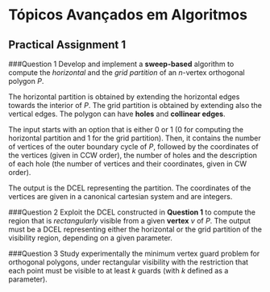 # Tópicos Avançados em Algoritmos
## Practical Assignment 1

###Question 1
Develop and implement a **sweep-based** algorithm to compute the *horizontal* and the *grid partition* of an *n*-vertex orthogonal polygon *P*.

The horizontal partition is obtained by extending the horizontal edges towards the interior of *P*. The grid partition is obtained by extending also the vertical edges. The polygon can have **holes** and **collinear edges**.

The input starts with an option that is either 0 or 1 (0 for computing the horizontal partition and 1 for the grid partition). Then, it contains the number of vertices of the outer boundary cycle of *P*, followed by the coordinates of the vertices (given in CCW order), the number of holes and the description of each hole (the number of vertices and their coordinates, given in CW order).

The output is the DCEL representing the partition. The coordinates of the vertices are given in a canonical cartesian system and are integers.

###Question 2
Exploit the DCEL constructed in **Question 1** to compute the region that is *rectangularly* visible from a given **vertex** *v* of *P*. The output must be a DCEL representing either the horizontal or the grid partition of the visibility region, depending on a given parameter.

###Question 3
Study experimentally the minimum vertex guard problem for orthogonal polygons, under rectangular visibility with the restriction that each point must be visible to at least *k* guards (with *k* defined as a parameter).